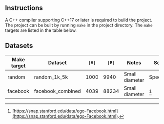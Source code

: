 ## Instructions
A C++ compiler supporting C++17 or later is required to build the project. The project can be built by running `make` in the project directory. The `make` targets are listed in the table below.

## Datasets
| Make target | Dataset           | `\|V\|` | `\|E\|` | Notes          | Source    |
|-------------|-------------------|---------|---------|----------------|-----------|
| random      | random_1k_5k      | 1000    | 9940    | Small diameter | Speedcode |
| facebook    | facebook_combined | 4039    | 88234   | Small diameter | [^1]      |


[^1]: [https://snap.stanford.edu/data/ego-Facebook.html](https://snap.stanford.edu/data/ego-Facebook.html).